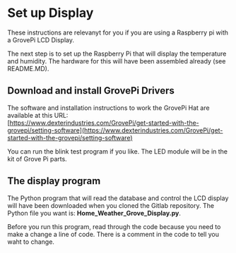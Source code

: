 # Set up Display

These instructions are relevanyt for you if you are using a Raspberry pi with a GrovePi LCD Display.

The next step is to set up the Raspberry Pi that will display the temperature and humidity. The hardware for this will have been assembled already (see README.MD).
## Download and install GrovePi Drivers
The software and installation instructions to work the GrovePi Hat are available at this URL:<br />
[https://www.dexterindustries.com/GrovePi/get-started-with-the-grovepi/setting-software](https://www.dexterindustries.com/GrovePi/get-started-with-the-grovepi/setting-software)

You can run the blink test program if you like.  The LED module will be in the kit of Grove Pi parts.

## The display program
The Python program that will read the database and control the LCD display will have been downloaded when you cloned the Gitlab repository.  The Python file you want is: **Home_Weather_Grove_Display.py**.

Before you run this program, read through the code because you need to make a change a line of code.  There is a comment in the code to tell you waht to change.


